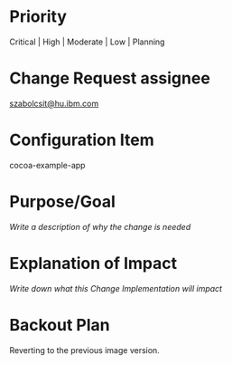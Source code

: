 # Priority
<priority>

Critical | High | Moderate | Low | Planning

</priority>

# Change Request assignee
<assignedto>

szabolcsit@hu.ibm.com

</assignedto>

# Configuration Item
<system>

cocoa-example-app

</system>

# Purpose/Goal

<purpose>

_Write a description of why the change is needed_

</purpose>

# Explanation of Impact

<impact>

_Write down what this Change Implementation will impact_

</impact>

# Backout Plan

<backoutplan>

Reverting to the previous image version.

</backoutplan>

